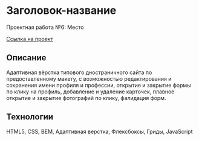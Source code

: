 # Заголовок-название

Проектная работа №6: Место

[Ссылка на проект](https://menshikovzakhar.github.io/mesto/)

## Описание

Адаптивная вёрстка типового дностраничного сайта по предоставленному макету, c возможностью редактирования и сохранения имени профиля и профессии, открытие и закрытие формы по клику на профиль, добавление и удаление карточек, плавное открытие и закрытие  фотографий по клику, фалидация форм.

## Технологии

HTML5, CSS, BEM, Адаптивная верстка, Флексбоксы, Гриды, JavaScript

